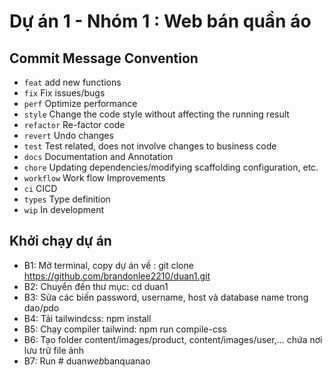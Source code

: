 # Dự án 1 - Nhóm 1 : Web bán quần áo

## Commit Message Convention
- `feat` add new functions
- `fix` Fix issues/bugs
- `perf` Optimize performance
- `style` Change the code style without affecting the running result
- `refactor` Re-factor code
- `revert` Undo changes
- `test` Test related, does not involve changes to business code
- `docs` Documentation and Annotation
- `chore` Updating dependencies/modifying scaffolding configuration, etc.
- `workflow` Work flow Improvements
- `ci` CICD
- `types` Type definition
- `wip` In development

## Khởi chạy dự án

- B1: Mở terminal, copy dự án về : git clone https://github.com/brandonlee2210/duan1.git
- B2: Chuyển đến thư mục: cd duan1
- B3: Sửa các biến password, username, host và database name trong dao/pdo
- B4: Tải tailwindcss: npm install 
- B5: Chạy compiler tailwind: npm run compile-css
- B6: Tạo folder content/images/product, content/images/user,... chứa nơi lưu trữ file ảnh
- B7: Run
#   d u a n _ w e b _ b a n q u a n a o  
 